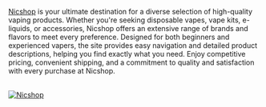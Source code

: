 <a href="https://nicshop.com/" rel="dofollow">Nicshop</a>  is your ultimate destination for a diverse selection of high-quality vaping products. Whether you're seeking disposable vapes, vape kits, e-liquids, or accessories, Nicshop offers an extensive range of brands and flavors to meet every preference. Designed for both beginners and experienced vapers, the site provides easy navigation and detailed product descriptions, helping you find exactly what you need. Enjoy competitive pricing, convenient shipping, and a commitment to quality and satisfaction with every purchase at Nicshop. 

<br>
<a href="https://nicshop.com/"><img style="display:block;margin-left:auto;margin-right:auto;" src="https://cdn11.bigcommerce.com/s-vux44hwuka/images/stencil/original/image-manager/20-to40-k-puff.jpg" alt="Nicshop"></a>